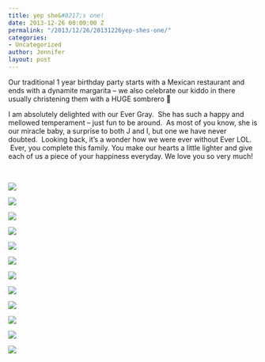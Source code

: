 ```yaml
---
title: yep she&#8217;s one!
date: 2013-12-26 00:00:00 Z
permalink: "/2013/12/26/20131226yep-shes-one/"
categories:
- Uncategorized
author: Jennifer
layout: post
---
```


Our traditional 1 year birthday party starts with a Mexican restaurant and ends with a dynamite margarita &#8211; we also celebrate our kiddo in there usually christening them with a HUGE sombrero 🙂

I am absolutely delighted with our Ever Gray. &nbsp;She has such a happy and mellowed temperament &#8211; just fun to be around. &nbsp;As most of you know, she is our miracle baby, a surprise to both J and I, but one we have never doubted. &nbsp;Looking back, it&#8217;s a wonder how we were ever without Ever LOL. &nbsp;Ever, you complete this family. You make our hearts a little lighter and give each of us a piece of your happiness everyday. We love you so very much!

&nbsp;

<div class="image-gallery-wrapper">
  <p>
    <img src="/assets/images/yep-sheand-8217-s-one/2013-11-24+12.43.01.jpg" />
  </p>

  <p>
    <img src="/assets/images/yep-sheand-8217-s-one/2013-11-24+12.42.32.jpg" />
  </p>

  <p>
    <img src="/assets/images/yep-sheand-8217-s-one/2013-11-24+12.42.07.jpg" />
  </p>

  <p>
    <img src="/assets/images/yep-sheand-8217-s-one/2013-11-24+12.39.31.jpg" />
  </p>

  <p>
    <img src="/assets/images/yep-sheand-8217-s-one/2013-11-24+12.38.24.jpg" />
  </p>

  <p>
    <img src="/assets/images/yep-sheand-8217-s-one/2013-11-24+12.37.54.jpg" />
  </p>

  <p>
    <img src="/assets/images/yep-sheand-8217-s-one/2013-11-24+12.30.54.jpg" />
  </p>

  <p>
    <img src="/assets/images/yep-sheand-8217-s-one/DSCN0030.JPG" />
  </p>

  <p>
    <img src="/assets/images/yep-sheand-8217-s-one/DSCN0035.JPG" />
  </p>

  <p>
    <img src="/assets/images/yep-sheand-8217-s-one/DSCN0036.JPG" />
  </p>

  <p>
    <img src="/assets/images/yep-sheand-8217-s-one/DSCN0044.JPG" />
  </p>

  <p>
    <img src="/assets/images/yep-sheand-8217-s-one/DSCN0042.JPG" />
  </p>
</div>

